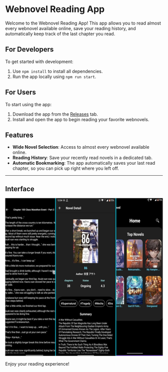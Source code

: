 # Webnovel Reading App

Welcome to the Webnovel Reading App! This app allows you to read almost every webnovel available online, save your reading history, and automatically keep track of the last chapter you read.

## For Developers

To get started with development:

1. Use `npm install` to install all dependencies.
2. Run the app locally using `npm run start`.

## For Users

To start using the app:

1. Download the app from the [Releases](https://github.com/Ayushsinha106/webNovelExpo/releases/tag/apk) tab.
2. Install and open the app to begin reading your favorite webnovels.

## Features

- **Wide Novel Selection**: Access to almost every webnovel available online.
- **Reading History**: Save your recently read novels in a dedicated tab.
- **Automatic Bookmarking**: The app automatically saves your last read chapter, so you can pick up right where you left off.

---
## Interface

![App Interface](interface.jpg)

Enjoy your reading experience!
